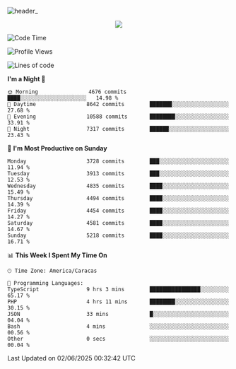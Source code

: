 ![header_](https://github.com/user-attachments/assets/4010d822-ccdc-4198-b608-18c773338d18)


<p align="center">
  <a href="http://www.github.com/thevacs">
    <img src="https://github-readme-streak-stats.herokuapp.com/?user=thevacs&stroke=ffffff&background=1c1917&ring=0891b2&fire=0891b2&currStreakNum=ffffff&currStreakLabel=0891b2&sideNums=ffffff&sideLabels=ffffff&dates=ffffff&hide_border=true" />
  </a>
</p>

<!--START_SECTION:waka-->
![Code Time](http://img.shields.io/badge/Code%20Time-3%2C425%20hrs%2028%20mins-blue)

![Profile Views](http://img.shields.io/badge/Profile%20Views-0-blue)

![Lines of code](https://img.shields.io/badge/From%20Hello%20World%20I%27ve%20Written-4.4%20million%20lines%20of%20code-blue)

**I'm a Night 🦉** 

```text
🌞 Morning                4676 commits        ████░░░░░░░░░░░░░░░░░░░░░   14.98 % 
🌆 Daytime                8642 commits        ███████░░░░░░░░░░░░░░░░░░   27.68 % 
🌃 Evening                10588 commits       ████████░░░░░░░░░░░░░░░░░   33.91 % 
🌙 Night                  7317 commits        ██████░░░░░░░░░░░░░░░░░░░   23.43 % 
```
📅 **I'm Most Productive on Sunday** 

```text
Monday                   3728 commits        ███░░░░░░░░░░░░░░░░░░░░░░   11.94 % 
Tuesday                  3913 commits        ███░░░░░░░░░░░░░░░░░░░░░░   12.53 % 
Wednesday                4835 commits        ████░░░░░░░░░░░░░░░░░░░░░   15.49 % 
Thursday                 4494 commits        ████░░░░░░░░░░░░░░░░░░░░░   14.39 % 
Friday                   4454 commits        ████░░░░░░░░░░░░░░░░░░░░░   14.27 % 
Saturday                 4581 commits        ████░░░░░░░░░░░░░░░░░░░░░   14.67 % 
Sunday                   5218 commits        ████░░░░░░░░░░░░░░░░░░░░░   16.71 % 
```


📊 **This Week I Spent My Time On** 

```text
🕑︎ Time Zone: America/Caracas

💬 Programming Languages: 
TypeScript               9 hrs 3 mins        ████████████████░░░░░░░░░   65.17 % 
PHP                      4 hrs 11 mins       ████████░░░░░░░░░░░░░░░░░   30.15 % 
JSON                     33 mins             █░░░░░░░░░░░░░░░░░░░░░░░░   04.04 % 
Bash                     4 mins              ░░░░░░░░░░░░░░░░░░░░░░░░░   00.56 % 
Other                    0 secs              ░░░░░░░░░░░░░░░░░░░░░░░░░   00.04 % 
```


 Last Updated on 02/06/2025 00:32:42 UTC
<!--END_SECTION:waka-->
